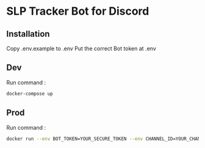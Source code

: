 # SLP Tracker Bot for Discord

## Installation

Copy .env.example to .env
Put the correct Bot token at .env

## Dev

Run command :

```sh
docker-compose up
```

## Prod

Run command :

```sh
docker run --env BOT_TOKEN=YOUR_SECURE_TOKEN --env CHANNEL_ID=YOUR_CHANNEL_ID --name slp_tracker -d elarrim/slptracker
```

